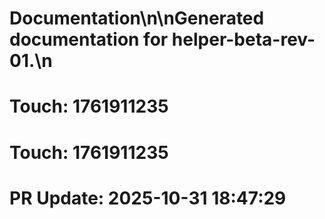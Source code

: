 # Documentation\n\nGenerated documentation for helper-beta-rev-01.\n

# Touch: 1761911235

# Touch: 1761911235

# PR Update: 2025-10-31 18:47:29
